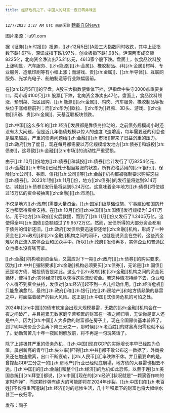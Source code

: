 ```yaml
---
title: 经济危机之下，中国人的财富一夜归零非戏言
---
```

`12/7/2023 3:27 AM UTC 丽丽闲聊` [轉載自GNews](https://gnews.org/articles/2080486)

图片来源：iu91.com

据《证券[[zh:时报]]》报道，[[zh:12月5日]]A股三大指数同时收跌，其中上证指数下跌1.67%，深证成指下跌1.97%，创业板指下跌1.98%。沪深两市成交额8225亿，北向资金净流出75.21亿元，4613家个股下跌。盘面上，仅食品饮料股上涨明显，汽车服务、[[zh:能源]][[zh:金属]]、橡胶制品、非[[zh:金属]]材料、专业服务、造纸印刷等有小幅上涨；而游戏、贵[[zh:金属]]、[[zh:半导体]]、互联网服务、光学光电子、船舶制造等行业跌幅居前。

在[[zh:12月5日]]的早盘，A股三大指数便集体下挫，沪指盘中失守3000点重要关口，两市超4100只[[zh:股票]]下跌，北向资金净卖出47亿。盘面上，食品饮料领涨，预制菜、社区团购、[[zh:能源]][[zh:金属]]、鸡肉、汽车服务、橡胶制品等板块位于涨幅榜前列；而[[zh:华为]]欧拉、[[zh:华为]]昇腾、3D头、游戏、[[zh:生物]]识别、贵[[zh:金属]]、天基互联板块领跌。

[[zh:中国]]这么多年的[[zh:经济]]发展都是靠债务拉动的，之前债务规模尚小时还没有太大问题，但是近几年借债规模以惊人的速度飞速增高，每年需要还的利息也是越来越高，严重的债务问题给[[zh:金融]][[zh:市场]]带来了日益沉重的压力。[[zh:政府]]为了度日，现在每月都需要以万亿规模增发地方[[zh:债券]]和城投[[zh:债券]]，这导致[[zh:金融]][[zh:市场]]的流动性严重受损。

由于[[zh:10月]]份地方[[zh:债券]]和城投[[zh:债券]]合计发行了1万8254亿元，[[zh:金融]][[zh:市场]]已经处于相当紧张的状态。所有资格适用的[[zh:银行]]、保险[[zh:公司]]、券商、信托[[zh:公司]]等[[zh:金融]]机构都被强制要求购买这些[[zh:债券]]。2023年1到[[zh:11月]]份，地方[[zh:债券]]的发行量将达到9.14万亿，城投[[zh:债券]]发行量将达到5.24万亿。这意味着全年地方[[zh:债券]]将使超过15万亿的资金被抽离[[zh:金融]][[zh:市场]]。

不仅是地方[[zh:政府]]需要大量资金，[[zh:国家]]级基础设施、军事建设和国防开支也都亟待资金支持。在[[zh:10月]]份[[zh:中国]][[zh:国债]]发行规模为1.2411万亿，用于地方[[zh:政府]]灾后救援，而到了[[zh:11月]]份又发行了1.2405万亿，这使得全年[[zh:国债]]总额超过了9.9572万亿。然而，发债所得的大部分资金都用于债务的借新还旧。[[zh:政府]]发债后要迅速偿还给[[zh:金融]]机构，形成了一种资金在[[zh:政府]]和[[zh:金融]]机构之间的闭环，也就是说资金在空转。这些资金难以真正流入实体企业和民众手中。所以[[zh:政府]]发债再多，实体企业和普通民众也根本没有钱可拿。

[[zh:金融]]机构收到资金后，又需应对下一期[[zh:政府]][[zh:债券]]的购买要求，因为[[zh:中共]]强制要求[[zh:金融]]机构必须要买[[zh:债券]]，无论是[[zh:国债]]还是地方债、城投债皆是如此。这么个[[zh:政府]]和[[zh:金融]]机构之间的资金死循环，使得[[zh:实体经济]]难以获得这些流动资金。若这种情况持续下去，企业和个人得不到资金扶持，发债对[[zh:经济]]起不到一点儿推动作用，[[zh:经济危机]]只能愈演愈烈，最终[[zh:政府]]和[[zh:银行]]在[[zh:房地产]]和地方债频繁的暴雷之中，将面临着破产的巨大风险。这正是[[zh:中国]]式债务危机的可怕之处。

2024年[[zh:中国]]的债市铁定会出现大规模暴雷，无数的[[zh:金融]]机构会在一夜之间破产，并且拖累无数家庭辛苦积累的财富在一夜之间归零，无论你是富人还是中产。因为[[zh:中国]]人大多数的财富都在房子上，现在全国房价基本普降了，到了明年房价至少会再下降三分之一，那时候[[zh:老百姓]]的财富离归零也就不远了。勤勤苦苦几十年一夜回到解放前，将不再是一句玩笑话了。

除了上述极其严重的债务危机，[[zh:中国]]现在GDP的实际增长率早已经跌为负值，屡创新高的青年[[zh:失业率]]吓得[[zh:中共]]都不敢公布这一数据了，外商投资还在加速撤离，出口不断疲软，[[zh:人民币]]汇率跌跌不休。并且最要命的是，曾撑起GDP三分之一的[[zh:房地产]]行业已经彻底崩塌，地方债的大暴雷也相去不远。[[zh:中国]]的[[zh:金融]]和整个[[zh:经济]]的危机如此恐怖，以至于连[[zh:美国总统]][[zh:拜登]]都说，[[zh:中国]]现在的[[zh:经济]]状况就是“一颗滴答作响的定时炸弹”，而这颗炸弹有绝大的可能即将在2024年炸裂。[[zh:中国]]的[[zh:老百姓]]不仅将重回短缺[[zh:经济]]时的悲惨生活，几十年积累下的财富也将大幅缩水甚至一夜归零。

     
发布：陶子




